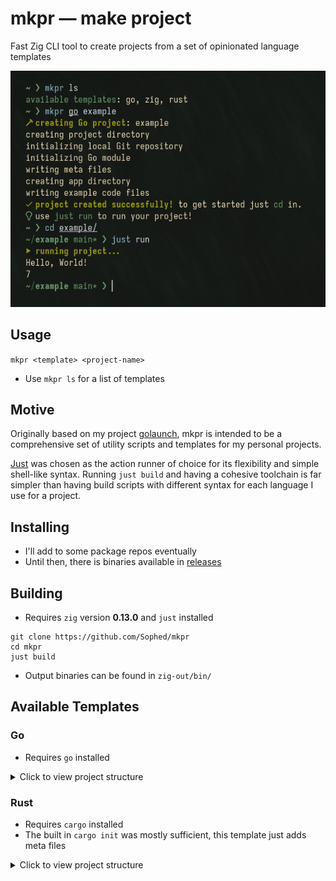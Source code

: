 # mkpr — make project
Fast Zig CLI tool to create projects from a set of opinionated language templates

![CLI tool showcase](demo.png)

## Usage
`mkpr <template> <project-name>`
- Use `mkpr ls` for a list of templates

## Motive
Originally based on my project [golaunch](https://github.com/Sophed/golaunch), mkpr is intended to be a comprehensive set of utility scripts and templates for my personal projects.

[Just](https://github.com/casey/just) was chosen as the action runner of choice for its flexibility and simple shell-like syntax. Running `just build` and having a cohesive toolchain is far simpler than having build scripts with different syntax for each language I use for a project.

## Installing
- I'll add to some package repos eventually
- Until then, there is binaries available in [releases](https://github.com/Sophed/mkpr/releases)

## Building
- Requires `zig` version **0.13.0** and `just` installed
```
git clone https://github.com/Sophed/mkpr
cd mkpr
just build
```
- Output binaries can be found in `zig-out/bin/`

## Available Templates
### Go
- Requires `go` installed
<details>
  <summary>Click to view project structure</summary>

  ```
    example
    ├─ app
    │  ├─ main.go
    │  └─ main_test.go
    ├─ build
    │  └─ bin <- output binary
    ├─ go.mod
    ├─ justfile <- build/run/test scripts
    ├─ LICENSE <- auto generated MIT license from username/current year
    └─ README.md <- auto generated with project name
  ```
</details>

### Rust
- Requires `cargo` installed
- The built in `cargo init` was mostly sufficient, this template just adds meta files
<details>
  <summary>Click to view project structure</summary>

  ```
    example
    ├── Cargo.lock
    ├── Cargo.toml
    ├── justfile <- build/run/test scripts
    ├── LICENSE <- auto generated MIT license from username/current year
    ├── README.md <- auto generated with project name
    ├── src
    │   └── main.rs
    ├── targe
    │   └── ...
    └── tests
        └── example_test.rs
  ```
</details>